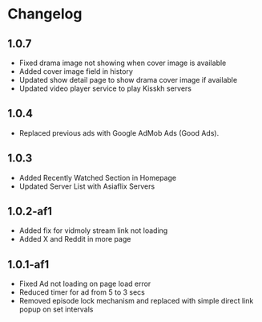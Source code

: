 # Changelog

## **1.0.7**
- Fixed drama image not showing when cover image is available
- Added cover image field in history
- Updated show detail page to show drama cover image if available
- Updated video player service to play Kisskh servers

## **1.0.4**
- Replaced previous ads with Google AdMob Ads (Good Ads).

## **1.0.3**
- Added Recently Watched Section in Homepage
- Updated Server List with Asiaflix Servers

## **1.0.2-af1**
- Added fix for vidmoly stream link not loading
- Added X and Reddit in more page

## **1.0.1-af1**
- Fixed Ad not loading on page load error
- Reduced timer for ad from 5 to 3 secs
- Removed episode lock mechanism and replaced with simple direct link popup on set intervals
